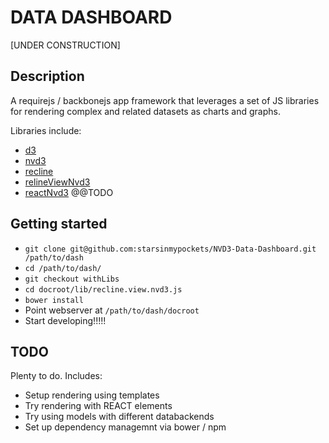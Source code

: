 # DATA DASHBOARD
[UNDER CONSTRUCTION]

## Description
A requirejs / backbonejs app framework that leverages a set of JS libraries for rendering complex and related datasets as charts and graphs.

Libraries include:

* [d3]()
* [nvd3](http://nvd3.org)
* [recline](http://okfnlabs.org/recline/)
* [relineViewNvd3](https://github.com/NuCivic/recline.view.nvd3.js)
* [reactNvd3](https://github.com/NuCivic/react-nvd3/blob/master/dist/react-nvd3.js) @@TODO

## Getting started
* ``` git clone git@github.com:starsinmypockets/NVD3-Data-Dashboard.git /path/to/dash ```
* ``` cd /path/to/dash/ ```
* ``` git checkout withLibs ```
* ``` cd docroot/lib/recline.view.nvd3.js ```
* ``` bower install ```
* Point webserver at ```/path/to/dash/docroot```
* Start developing!!!!!

## TODO
Plenty to do. Includes:

* Setup rendering using templates
* Try rendering with REACT elements
* Try using models with different databackends
* Set up dependency managemnt via bower / npm

